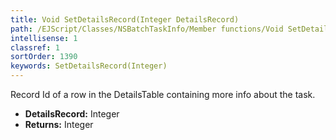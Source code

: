 ```yaml
---
title: Void SetDetailsRecord(Integer DetailsRecord)
path: /EJScript/Classes/NSBatchTaskInfo/Member functions/Void SetDetailsRecord(Integer p_0)
intellisense: 1
classref: 1
sortOrder: 1390
keywords: SetDetailsRecord(Integer)
---
```



Record Id of a row in the DetailsTable containing more info about the task.



* **DetailsRecord:** Integer
* **Returns:** Integer


